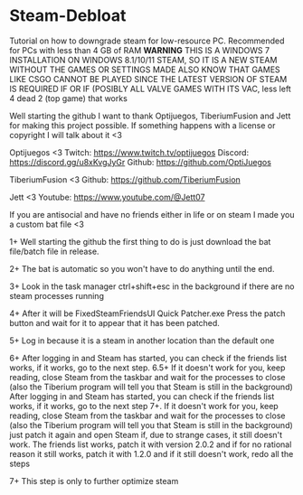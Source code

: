 # Steam-Debloat
Tutorial on how to downgrade steam for low-resource PC. Recommended for PCs with less than 4 GB of RAM
**WARNING** THIS IS A WINDOWS 7 INSTALLATION ON WINDOWS
8.1/10/11 STEAM, SO IT IS A NEW STEAM WITHOUT THE GAMES OR SETTINGS MADE ALSO KNOW THAT GAMES LIKE CSGO CANNOT BE PLAYED SINCE THE LATEST VERSION OF STEAM IS REQUIRED IF OR IF (POSIBLY ALL VALVE GAMES WITH ITS VAC, less left 4 dead 2 (top game) that works

Well starting the github I want to thank Optijuegos, TiberiumFusion and Jett for making this project possible. If something happens with a license or copyright I will talk about it <3

Optijuegos <3
Twitch: https://www.twitch.tv/optijuegos
Discord: https://discord.gg/u8xKvgJyGr
Github: https://github.com/OptiJuegos

TiberiumFusion <3
Github: https://github.com/TiberiumFusion

Jett <3 
Youtube: https://www.youtube.com/@Jett07

If you are antisocial and have no friends either in life or on steam I made you a custom bat file <3

1+ Well starting the github the first thing to do is just download the bat file/batch file in release.

2+ The bat is automatic so you won't have to do anything until the end.

3+ Look in the task manager ctrl+shift+esc in the background if there are no steam processes running

4+ After it will be FixedSteamFriendsUI Quick Patcher.exe
Press the patch button and wait for it to appear that it has been patched.

5+ Log in because it is a steam in another location than the default one

6+ After logging in and Steam has started, you can check if the friends list works, if it works, go to the next step.
6.5+ If it doesn't work for you, keep reading, close Steam from the taskbar and wait for the processes to close (also the Tiberium program will tell you that Steam is still in the background) After logging in and Steam has started, you can check if the friends list works, if it works, go to the next step 7+. If it doesn't work for you, keep reading, close Steam from the taskbar and wait for the processes to close (also the Tiberium program will tell you that Steam is still in the background) just patch it again and open Steam if, due to strange cases, it still doesn't work. The friends list works, patch it with version 2.0.2 and if for no rational reason it still works, patch it with 1.2.0 and if it still doesn't work, redo all the steps

7+ This step is only to further optimize steam
